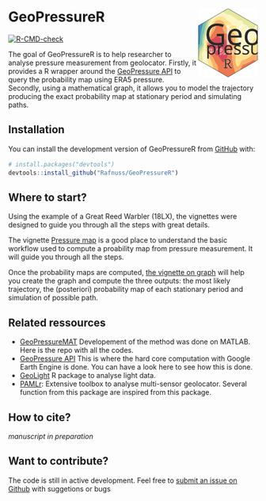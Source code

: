 
<!-- README.md is generated from README.Rmd. Please edit that file -->

# GeoPressureR <img src="man/figures/logo.svg" align="right" height="139" />

<!-- badges: start -->

[![R-CMD-check](https://github.com/Rafnuss/GeoPressureR/workflows/R-CMD-check/badge.svg)](https://github.com/Rafnuss/GeoPressureR/actions)
<!-- badges: end -->

The goal of GeoPressureR is to help researcher to analyse pressure
measurement from geolocator. Firstly, it provides a R wrapper around the
[GeoPressure API](https://github.com/Rafnuss/GeoPressureServer) to query
the probability map using ERA5 pressure. Secondly, using a mathematical
graph, it allows you to model the trajectory producing the exact
probability map at stationary period and simulating paths.

## Installation

You can install the development version of GeoPressureR from
[GitHub](https://github.com/Rafnuss/GeoPressureR) with:

``` r
# install.packages("devtools")
devtools::install_github("Rafnuss/GeoPressureR")
```

## Where to start?

Using the example of a Great Reed Warbler (18LX), the vignettes were
designed to guide you through all the steps with great details.

The vignette [Pressure map](./articles/pressure-map.html) is a good
place to understand the basic workflow used to compute a proability map
from pressure measurement. It will guide you through all the steps.

Once the probability maps are computed, [the vignette on
graph](./articles/basic-graph.html) will help you create the graph and
compute the three outputs: the most likely trajectory, the (posteriori)
probability map of each stationary period and simulation of possible
path.

## Related ressources

-   [GeoPressureMAT](https://github.com/Rafnuss/GeoPressureMAT)
    Developement of the method was done on MATLAB. Here is the repo with
    all the codes.
-   [GeoPressure API](https://github.com/Rafnuss/GeoPressureServer) This
    is where the hard core computation with Google Earth Engine is done.
    You can have a look here to see how this is done.
-   [GeoLight](https://github.com/slisovski/GeoLight/tree/Update_2.01) R
    package to analyse light data.
-   [PAMLr](https://github.com/KiranLDA/PAMLr): Extensive toolbox to
    analyse multi-sensor geolocator. Several function from this package
    are inspired from this package.

## How to cite?

*manuscript in preparation*

## Want to contribute?

The code is still in active development. Feel free to [submit an issue
on Github](https://github.com/Rafnuss/GeoPressureR/issues) with
suggetions or bugs
